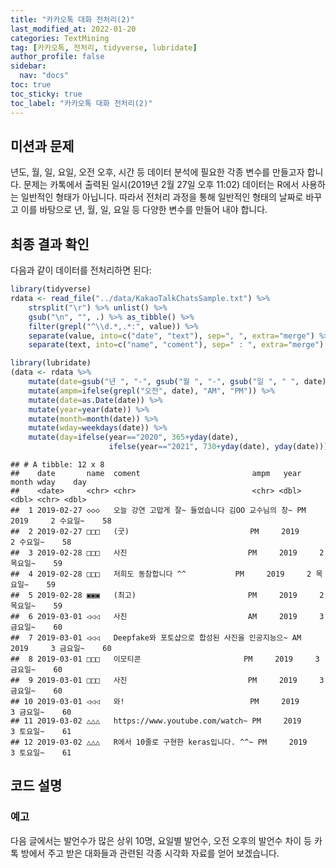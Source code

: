```yaml
---
title: "카카오톡 대화 전처리(2)"
last_modified_at: 2022-01-20
categories: TextMining
tag: [카카오톡, 전처리, tidyverse, lubridate]
author_profile: false
sidebar:
  nav: "docs"
toc: true
toc_sticky: true
toc_label: "카카오톡 대화 전처리(2)"
---
```


## 미션과 문제

년도, 월, 일, 요일, 오전 오후, 시간 등 데이터 분석에 필요한 각종 변수를 만들고자 합니다. 문제는 카톡에서 출력된 일시(2019년 2월 27일 오후 11:02) 데이터는 R에서 사용하는 일반적인 형태가 아닙니다. 따라서 전처리 과정을 통해 일반적인 형태의 날짜로 바꾸고 이를 바탕으로 년, 월, 일, 요일 등 다양한 변수를 만들어 내야 합니다.

## 최종 결과 확인

다음과 같이 데이터를 전처리하면 된다:

``` r
library(tidyverse)
rdata <- read_file("../data/KakaoTalkChatsSample.txt") %>%                # txt 파일 읽어오기
    strsplit("\r") %>% unlist() %>%                                       # 같은 사람의 글은 한 줄로
    gsub("\n", "", .) %>% as_tibble() %>%                                 # 줄바꿈 없애기
    filter(grepl("^\\d.*,.*:", value)) %>%                                # 숫자시작 , : 있는 것만
    separate(value, into=c("date", "text"), sep=", ", extra="merge") %>%  # 날짜와 글 분리
    separate(text, into=c("name", "coment"), sep=" : ", extra="merge")    # 이름과 글 내용 분리

library(lubridate)
(data <- rdata %>% 
    mutate(date=gsub("년 ", "-", gsub("월 ", "-", gsub("일 ", " ", date)))) %>%  # 년월일 대체 및 삭제
    mutate(ampm=ifelse(grepl("오전", date), "AM", "PM")) %>%                     # 오전 오후 변수 만들기
    mutate(date=as.Date(date)) %>%                                               # 날짜 형태로 만들기
    mutate(year=year(date)) %>%                                                  # 년도 변수 만들기
    mutate(month=month(date)) %>%                                                # 달 변수 만들기
    mutate(wday=weekdays(date)) %>%                                              # 요일 변수 만들기
    mutate(day=ifelse(year=="2020", 365+yday(date), 
                      ifelse(year=="2021", 730+yday(date), yday(date)))))        # 연속된 날 수
```

    ## # A tibble: 12 x 8
    ##    date       name  coment                         ampm   year month wday    day
    ##    <date>     <chr> <chr>                          <chr> <dbl> <dbl> <chr> <dbl>
    ##  1 2019-02-27 ◇◇◇   오늘 강연 고맙게 잘~ 들었습니다 김OO 교수님의 창~ PM     2019     2 수요일~    58
    ##  2 2019-02-27 □□□   (굿)                           PM     2019     2 수요일~    58
    ##  3 2019-02-28 □□□   사진                           PM     2019     2 목요일~    59
    ##  4 2019-02-28 □□□   저희도 동참합니다 ^^           PM     2019     2 목요일~    59
    ##  5 2019-02-28 ▣▣▣   (최고)                         PM     2019     2 목요일~    59
    ##  6 2019-03-01 ◁◁◁   사진                           AM     2019     3 금요일~    60
    ##  7 2019-03-01 ◁◁◁   Deepfake와 포토샵으로 합성된 사진을 인공지능으~ AM     2019     3 금요일~    60
    ##  8 2019-03-01 □□□   이모티콘                       PM     2019     3 금요일~    60
    ##  9 2019-03-01 □□□   사진                           PM     2019     3 금요일~    60
    ## 10 2019-03-01 ◁◁◁   와!                            PM     2019     3 금요일~    60
    ## 11 2019-03-02 △△△   https://www.youtube.com/watch~ PM     2019     3 토요일~    61
    ## 12 2019-03-02 △△△   R에서 10줄로 구현한 keras입니다. ^^~ PM     2019     3 토요일~    61

## 코드 설명

### 예고

다음 글에서는 발언수가 많은 상위 10명, 요일별 발언수, 오전 오후의 발언수
차이 등 카톡 방에서 주고 받은 대화들과 관련된 각종 시각화 자료를 얻어
보겠습니다.
